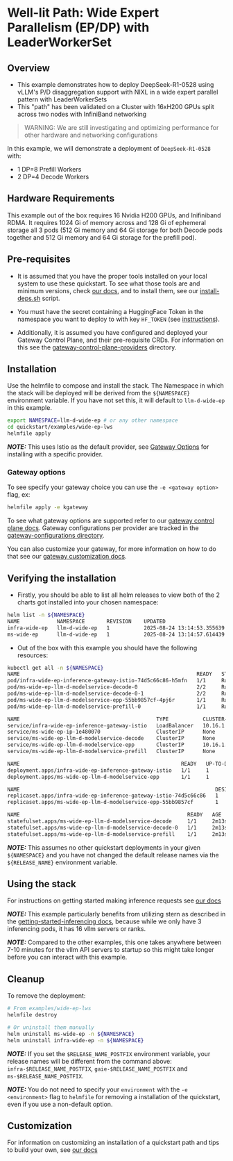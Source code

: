 # Well-lit Path: Wide Expert Parallelism (EP/DP) with LeaderWorkerSet

## Overview

- This example demonstrates how to deploy DeepSeek-R1-0528 using vLLM's P/D disaggregation support with NIXL in a wide expert parallel pattern with LeaderWorkerSets
- This "path" has been validated on a Cluster with 16xH200 GPUs split across two nodes with InfiniBand networking

> WARNING: We are still investigating and optimizing performance for other hardware and networking configurations

In this example, we will demonstrate a deployment of `DeepSeek-R1-0528` with:

- 1 DP=8 Prefill Workers
- 2 DP=4 Decode Workers

## Hardware Requirements

This example out of the box requires 16 Nvidia H200 GPUs, and Inifiniband RDMA. It requires 1024 Gi of memory across and 128 Gi of ephemeral storage all 3 pods (512 Gi memory and 64 Gi storage for both Decode pods together and 512 Gi memory and 64 Gi storage for the prefill pod).

## Pre-requisites

- It is assumed that you have the proper tools installed on your local system to use these quickstart. To see what those tools are and minimum versions, check [our docs](../../dependencies/README.md#required-tools), and to install them, see our [install-deps.sh](../../dependencies/install-deps.sh) script.

- You must have the secret containing a HuggingFace Token in the namespace you want to deploy to with key `HF_TOKEN` (see [instructions](../../dependencies/README.md#huggingface-token)).

- Additionally, it is assumed you have configured and deployed your Gateway Control Plane, and their pre-requisite CRDs. For information on this see the [gateway-control-plane-providers](../../gateway-control-plane-providers/) directory.

## Installation

Use the helmfile to compose and install the stack. The Namespace in which the stack will be deployed will be derived from the `${NAMESPACE}` environment variable. If you have not set this, it will default to `llm-d-wide-ep` in this example.

```bash
export NAMESPACE=llm-d-wide-ep # or any other namespace
cd quickstart/examples/wide-ep-lws
helmfile apply
```

**_NOTE:_** This uses Istio as the default provider, see [Gateway Options](./README.md#gateway-options) for installing with a specific provider.

### Gateway options

To see specify your gateway choice you can use the `-e <gateway option>` flag, ex:

```bash
helmfile apply -e kgateway
```

To see what gateway options are supported refer to our [gateway control plane docs](../../gateway-control-plane-providers/README.md#supported-providers). Gateway configurations per provider are tracked in the [gateway-configurations directory](../common/gateway-configurations/).

You can also customize your gateway, for more information on how to do that see our [gateway customization docs](../../docs/customizing-your-gateway.md).

## Verifying the installation

- Firstly, you should be able to list all helm releases to view both of the 2 charts got installed into your chosen namespace:

```bash
helm list -n ${NAMESPACE}
NAME            NAMESPACE       REVISION    UPDATED                                 STATUS      CHART                       APP VERSION
infra-wide-ep   llm-d-wide-ep   1           2025-08-24 13:14:53.355639 -0700 PDT    deployed    llm-d-infra-v1.3.0          v0.3.0
ms-wide-ep      llm-d-wide-ep   1           2025-08-24 13:14:57.614439 -0700 PDT    deployed    llm-d-modelservice-v0.2.7   v0.2.0
```

- Out of the box with this example you should have the following resources:

```bash
kubectl get all -n ${NAMESPACE}
NAME                                                         READY   STATUS    RESTARTS   AGE
pod/infra-wide-ep-inference-gateway-istio-74d5c66c86-h5mfn   1/1     Running   0          2m22s
pod/ms-wide-ep-llm-d-modelservice-decode-0                   2/2     Running   0          2m13s
pod/ms-wide-ep-llm-d-modelservice-decode-0-1                 2/2     Running   0          2m13s
pod/ms-wide-ep-llm-d-modelservice-epp-55bb9857cf-4pj6r       1/1     Running   0          2m14s
pod/ms-wide-ep-llm-d-modelservice-prefill-0                  1/1     Running   0          2m13s

NAME                                            TYPE           CLUSTER-IP    EXTERNAL-IP   PORT(S)                        AGE
service/infra-wide-ep-inference-gateway-istio   LoadBalancer   10.16.1.34    10.16.4.2     15021:30312/TCP,80:33662/TCP   2m22s
service/ms-wide-ep-ip-1e480070                  ClusterIP      None          <none>        54321/TCP                      2d4h
service/ms-wide-ep-llm-d-modelservice-decode    ClusterIP      None          <none>        <none>                         2m13s
service/ms-wide-ep-llm-d-modelservice-epp       ClusterIP      10.16.1.137   <none>        9002/TCP                       2d4h
service/ms-wide-ep-llm-d-modelservice-prefill   ClusterIP      None          <none>        <none>                         2m13s

NAME                                                    READY   UP-TO-DATE   AVAILABLE   AGE
deployment.apps/infra-wide-ep-inference-gateway-istio   1/1     1            1           2m22s
deployment.apps/ms-wide-ep-llm-d-modelservice-epp       1/1     1            1           2m14s

NAME                                                               DESIRED   CURRENT   READY   AGE
replicaset.apps/infra-wide-ep-inference-gateway-istio-74d5c66c86   1         1         1       2m22s
replicaset.apps/ms-wide-ep-llm-d-modelservice-epp-55bb9857cf       1         1         1       2m14s

NAME                                                      READY   AGE
statefulset.apps/ms-wide-ep-llm-d-modelservice-decode     1/1     2m13s
statefulset.apps/ms-wide-ep-llm-d-modelservice-decode-0   1/1     2m13s
statefulset.apps/ms-wide-ep-llm-d-modelservice-prefill    1/1     2m13s
```

**_NOTE:_** This assumes no other quickstart deployments in your given `${NAMESPACE}` and you have not changed the default release names via the `${RELEASE_NAME}` environment variable.

## Using the stack

For instructions on getting started making inference requests see [our docs](../../docs/getting-started-inferencing.md)

**_NOTE:_** This example particularly benefits from utilizing stern as described in the [getting-started-inferencing docs](../../docs/getting-started-inferencing.md#following-logs-for-requests), because while we only have 3 inferencing pods, it has 16 vllm servers or ranks.

**_NOTE:_** Compared to the other examples, this one takes anywhere between 7-10 minutes for the vllm API servers to startup so this might take longer before you can interact with this example.

## Cleanup

To remove the deployment:

```bash
# From examples/wide-ep-lws
helmfile destroy

# Or uninstall them manually
helm uninstall ms-wide-ep -n ${NAMESPACE}
helm uninstall infra-wide-ep -n ${NAMESPACE}
```

**_NOTE:_** If you set the `$RELEASE_NAME_POSTFIX` environment variable, your release names will be different from the command above: `infra-$RELEASE_NAME_POSTFIX`, `gaie-$RELEASE_NAME_POSTFIX` and `ms-$RELEASE_NAME_POSTFIX`.

**_NOTE:_** You do not need to specify your `environment` with the `-e <environment>` flag to `helmfile` for removing a installation of the quickstart, even if you use a non-default option.

## Customization

For information on customizing an installation of a quickstart path and tips to build your own, see [our docs](../../docs/customizing-a-quickstart-inference-stack.md)
